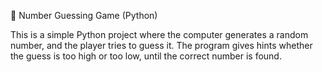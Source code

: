 🎲 Number Guessing Game (Python)

This is a simple Python project where the computer generates a random number,
and the player tries to guess it. The program gives hints whether the guess is too high or too low,
until the correct number is found.
